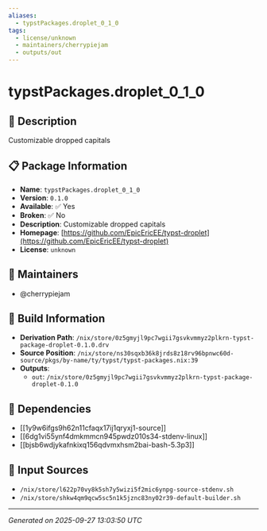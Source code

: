 ```yaml
---
aliases:
  - typstPackages.droplet_0_1_0
tags:
  - license/unknown
  - maintainers/cherrypiejam
  - outputs/out
---
```


# typstPackages.droplet_0_1_0

## 📝 Description

Customizable dropped capitals

## 📋 Package Information

- **Name**: `typstPackages.droplet_0_1_0`
- **Version**: `0.1.0`
- **Available**: ✅ Yes
- **Broken**: ✅ No
- **Description**: Customizable dropped capitals
- **Homepage**: [https://github.com/EpicEricEE/typst-droplet](https://github.com/EpicEricEE/typst-droplet)
- **License**: `unknown`
## 👥 Maintainers

- @cherrypiejam


## 🔧 Build Information

- **Derivation Path**: `/nix/store/0z5gmyjl9pc7wgii7gsvkvmmyz2plkrn-typst-package-droplet-0.1.0.drv`
- **Source Position**: `/nix/store/ns30sqxb36k8jrds8z18rv96bpnwc60d-source/pkgs/by-name/ty/typst/typst-packages.nix:39`
- **Outputs**:
  - `out`:  `/nix/store/0z5gmyjl9pc7wgii7gsvkvmmyz2plkrn-typst-package-droplet-0.1.0`

## 🔗 Dependencies

- [[1y9w6ifgs9h62n11cfaqx17ij1qryxj1-source]]
- [[6dg1vi55ynf4dmkmmcn945pwdz010s34-stdenv-linux]]
- [[bjsb6wdjykafnkixq156qdvmxhsm2bai-bash-5.3p3]]

## 📁 Input Sources

- `/nix/store/l622p70vy8k5sh7y5wizi5f2mic6ynpg-source-stdenv.sh`
- `/nix/store/shkw4qm9qcw5sc5n1k5jznc83ny02r39-default-builder.sh`

---
*Generated on 2025-09-27 13:03:50 UTC*

